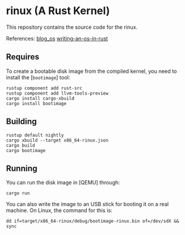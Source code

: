 # rinux (A Rust Kernel)

This repository contains the source code for the rinux.

References:
[blog_os](https://github.com/phil-opp/blog_os)
[writing-an-os-in-rust](https://github.com/rustcc/writing-an-os-in-rust)

## Requires
To create a bootable disk image from the compiled kernel, you need to install the [`bootimage`] tool:
```
rustup component add rust-src
rustup component add llvm-tools-preview
cargo install cargo-xbuild
cargo install bootimage
```


## Building
```
rustup default nightly
cargo xbuild --target x86_64-rinux.json
cargo build
cargo bootimage
```

## Running
You can run the disk image in [QEMU] through:
```
cargo run
```

You can also write the image to an USB stick for booting it on a real machine. On Linux, the command for this is:
```
dd if=target/x86_64-rinux/debug/bootimage-rinux.bin of=/dev/sdX && sync
```
